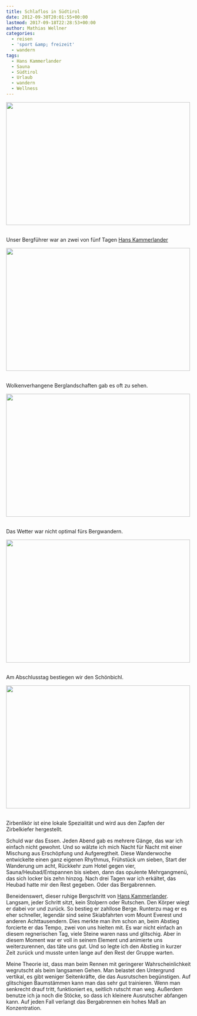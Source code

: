 ```yaml
---
title: Schlaflos in Südtirol
date: 2012-09-30T20:01:55+00:00
lastmod: 2017-09-18T22:28:53+00:00
author: Mathias Wellner
categories:
  - reisen
  - 'sport &amp; freizeit'
  - wandern
tags:
  - Hans Kammerlander
  - Sauna
  - Südtirol
  - Urlaub
  - wandern
  - Wellness
---
```

<div style="width: 510px" class="wp-caption aligncenter">
  <img src="https://lh3.googleusercontent.com/-vBTCNVdOaO8/UGh-Hb6x6FI/AAAAAAAAAkM/ilentfKTvlg/s800/MW_20120924_0025.jpg" width="500" height="333" />
  
  <p class="wp-caption-text">
    <br /> Unser Bergführer war an zwei von fünf Tagen <a href="http://de.wikipedia.org/wiki/Hans_Kammerlander">Hans Kammerlander</a>
  </p>
  
  <p>
  </p>
</div>

<div style="width: 510px" class="wp-caption aligncenter">
  <img src="https://lh3.googleusercontent.com/-5uZ-GfmZJ6Y/UGh-HdkpBoI/AAAAAAAAAkQ/KkomFQB9Xvg/s800/MW_20120924_0033.jpg" width="500" height="333" />
  
  <p class="wp-caption-text">
    <br /> Wolkenverhangene Berglandschaften gab es oft zu sehen.
  </p>
  
  <p>
  </p>
</div>

<div style="width: 510px" class="wp-caption aligncenter">
  <img src="https://lh5.googleusercontent.com/-fyHZpvf509k/UGh-QIo8p7I/AAAAAAAAAlc/1tH74w_F8zc/s800/MW_20120926_0098.jpg" width="500" height="333" />
  
  <p class="wp-caption-text">
    <br /> Das Wetter war nicht optimal fürs Bergwandern.
  </p>
  
  <p>
  </p>
</div>

<div style="width: 510px" class="wp-caption aligncenter">
  <img src="https://lh4.googleusercontent.com/-AkGOagdA_Do/UGh-RUbmQXI/AAAAAAAAAlk/R-fRyHbJYII/s800/MW_20120928_0163.jpg" width="500" height="333" />
  
  <p class="wp-caption-text">
    <br /> Am Abschlusstag bestiegen wir den Schönbichl.
  </p>
  
  <p>
  </p>
</div>

<div style="width: 510px" class="wp-caption aligncenter">
  <img src="https://lh5.googleusercontent.com/-VwGDIGLEzfU/UGh-PzAprCI/AAAAAAAAAlQ/GokbovGbyEI/s800/MW_20120926_0089.jpg" width="500" height="333" />
  
  <p class="wp-caption-text">
    <br /> Zirbenlikör ist eine lokale Spezialität und wird aus den Zapfen der Zirbelkiefer hergestellt.
  </p>
  
  <p>
  </p>
</div>

Schuld war das Essen. Jeden Abend gab es mehrere Gänge, das war ich einfach nicht gewohnt. Und so wälzte ich mich Nacht für Nacht mit einer Mischung aus Erschöpfung und Aufgeregtheit. Diese Wanderwoche entwickelte einen ganz eigenen Rhythmus, Frühstück um sieben, Start der Wanderung um acht, Rückkehr zum Hotel gegen vier, Sauna/Heubad/Entspannen bis sieben, dann das opulente Mehrgangmenü, das sich locker bis zehn hinzog. Nach drei Tagen war ich erkältet, das Heubad hatte mir den Rest gegeben. Oder das Bergabrennen. 

Beneidenswert, dieser ruhige Bergschritt von [Hans Kammerlander](http://de.wikipedia.org/wiki/Hans_Kammerlander). Langsam, jeder Schritt sitzt, kein Stolpern oder Rutschen. Den Körper wiegt er dabei vor und zurück. So bestieg er zahllose Berge. Runterzu mag er es eher schneller, legendär sind seine Skiabfahrten vom Mount Everest und anderen Achttausendern. Dies merkte man ihm schon an, beim Abstieg forcierte er das Tempo, zwei von uns hielten mit. Es war nicht einfach an diesem regnerischen Tag, viele Steine waren nass und glitschig. Aber in diesem Moment war er voll in seinem Element und animierte uns weiterzurennen, das täte uns gut. Und so legte ich den Abstieg in kurzer Zeit zurück und musste unten lange auf den Rest der Gruppe warten. 

Meine Theorie ist, dass man beim Rennen mit geringerer Wahrscheinlichkeit wegrutscht als beim langsamen Gehen. Man belastet den Untergrund vertikal, es gibt weniger Seitenkräfte, die das Ausrutschen begünstigen. Auf glitschigen Baumstämmen kann man das sehr gut trainieren. Wenn man senkrecht drauf tritt, funktioniert es, seitlich rutscht man weg. Außerdem benutze ich ja noch die Stöcke, so dass ich kleinere Ausrutscher abfangen kann. Auf jeden Fall verlangt das Bergabrennen ein hohes Maß an Konzentration.
